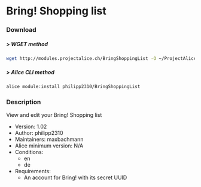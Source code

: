 # Bring! Shopping list

### Download

##### > WGET method
```bash
wget http://modules.projectalice.ch/BringShoppingList -O ~/ProjectAlice/system/moduleInstallTickets/BringShoppingList.install
```

##### > Alice CLI method
```bash
alice module:install philipp2310/BringShoppingList
```

### Description
View and edit your Bring! Shopping list

- Version: 1.02
- Author: philipp2310
- Maintainers: maxbachmann
- Alice minimum version: N/A
- Conditions:
  - en
  - de
- Requirements:
  - An account for Bring! with its secret UUID
